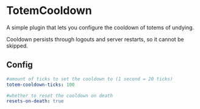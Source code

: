 # TotemCooldown

A simple plugin that lets you configure the cooldown of totems of undying.

Cooldown persists through logouts and server restarts, so it cannot be skipped.

## Config
```yaml
#amount of ticks to set the cooldown to (1 second = 20 ticks)
totem-cooldown-ticks: 100 

#whether to reset the cooldown on death
resets-on-death: true
```